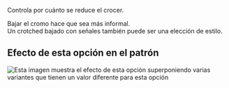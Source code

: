 Controla por cuánto se reduce el crocer.

Bajar el cromo hace que sea más informal.\
Un crotched bajado con señales también puede ser una elección de estilo.

## Efecto de esta opción en el patrón

![Esta imagen muestra el efecto de esta opción superponiendo varias variantes que tienen un valor diferente para esta opción](paco_crotchdrop_sample.svg "Efecto de esta opción en el patrón")
